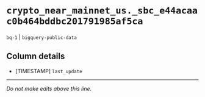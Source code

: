 # `crypto_near_mainnet_us._sbc_e44acaac0b464bddbc201791985af5ca`
`bq-1` | `bigquery-public-data`

## Column details
* [TIMESTAMP] `last_update`

-------------------------------------------------------------------------------
*Do not make edits above this line.*
